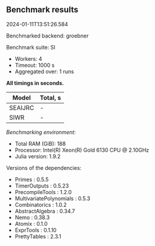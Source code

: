 ## Benchmark results

2024-01-11T13:51:26.584

Benchmarked backend: groebner

Benchmark suite: SI

- Workers: 4
- Timeout: 1000 s
- Aggregated over: 1 runs

**All timings in seconds.**

|Model|Total, s|
|-----|---|
|SEAIJRC| - |
|SIWR| - |

*Benchmarking environment:*

* Total RAM (GiB): 188
* Processor: Intel(R) Xeon(R) Gold 6130 CPU @ 2.10GHz
* Julia version: 1.9.2

Versions of the dependencies:

* Primes : 0.5.5
* TimerOutputs : 0.5.23
* PrecompileTools : 1.2.0
* MultivariatePolynomials : 0.5.3
* Combinatorics : 1.0.2
* AbstractAlgebra : 0.34.7
* Nemo : 0.38.3
* Atomix : 0.1.0
* ExprTools : 0.1.10
* PrettyTables : 2.3.1
